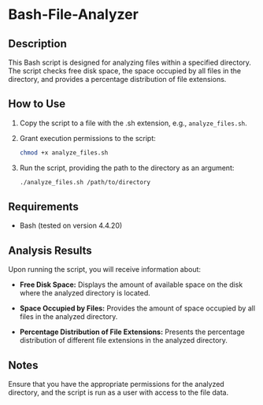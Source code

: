 # Bash-File-Analyzer

## Description

This Bash script is designed for analyzing files within a specified directory. The script checks free disk space, the space occupied by all files in the directory, and provides a percentage distribution of file extensions.

## How to Use

1. Copy the script to a file with the .sh extension, e.g., `analyze_files.sh`.

2. Grant execution permissions to the script:

   ```bash
   chmod +x analyze_files.sh
   ```

3. Run the script, providing the path to the directory as an argument:

   ```bash
   ./analyze_files.sh /path/to/directory
   ```

## Requirements

- Bash (tested on version 4.4.20)

## Analysis Results

Upon running the script, you will receive information about:

- **Free Disk Space:** Displays the amount of available space on the disk where the analyzed directory is located.

- **Space Occupied by Files:** Provides the amount of space occupied by all files in the analyzed directory.

- **Percentage Distribution of File Extensions:** Presents the percentage distribution of different file extensions in the analyzed directory.

## Notes

Ensure that you have the appropriate permissions for the analyzed directory, and the script is run as a user with access to the file data.

